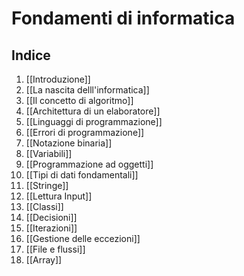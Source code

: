 # Fondamenti di informatica
## Indice

1. [[Introduzione]]
2. [[La nascita delll'informatica]]
3. [[Il concetto di algoritmo]]
4. [[Architettura di un elaboratore]]
5. [[Linguaggi di programmazione]]
6. [[Errori di programmazione]]
7. [[Notazione binaria]]
8. [[Variabili]]
9. [[Programmazione ad oggetti]]
10. [[Tipi di dati fondamentali]]
11. [[Stringe]]
12. [[Lettura Input]]
13. [[Classi]]
14. [[Decisioni]]
15. [[Iterazioni]]
16. [[Gestione delle eccezioni]]
17. [[File e flussi]]
18. [[Array]]